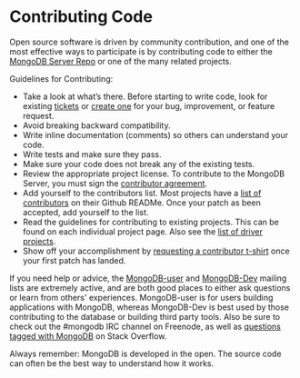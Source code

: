 Contributing Code
===========================================

Open source software is driven by community contribution, and one of the most effective ways to participate is by contributing code to either the [MongoDB Server Repo](https://github.com/mongodb/mongo) or one of the many related projects.

Guidelines for Contributing:

* Take a look at what’s there. Before starting to write code, look for existing [tickets](https://jira.mongodb.org/browse/) or [create one](https://jira.mongodb.org/secure/CreateIssue!default.jspa) for your bug, improvement, or feature request.
* Avoid breaking backward compatibility.
* Write inline documentation (comments) so others can understand your code.
* Write tests and make sure they pass.
* Make sure your code does not break any of the existing tests.
* Review the appropriate project license. To contribute to the MongoDB Server, you must sign the [contributor agreement](http://www.mongodb.com/legal/contributor-agreement).
* Add yourself to the contributors list. Most projects have a [list of contributors](https://github.com/mongodb/mongo-hadoop#contributors)
on their Github READMe. Once your patch as been accepted, add yourself to the list. 
* Read the guidelines for contributing to existing projects. This can be found on each individual project page. Also see the [list of driver projects](http://docs.mongodb.org/ecosystem/drivers/).
* Show off your accomplishment by [requesting a contributor t-shirt](http://www.mongodb.com/swag) once your first patch has landed.

If you need help or advice, the [MongoDB-user](https://groups.google.com/forum/#!forum/mongodb-user) and [MongoDB-Dev](https://groups.google.com/forum/#!forum/mongodb-dev) mailing lists are extremely active, and are both good places to either ask questions or learn from others' experiences. MongoDB-user is for users building applications with MongoDB, whereas MongoDB-Dev is best used by those contributing to the database or building third party tools. Also be sure to check out the #mongodb IRC channel on Freenode, as well as [questions tagged with MongoDB](http://stackoverflow.com/questions/tagged/mongodb) on Stack Overflow.

Always remember: MongoDB is developed in the open. The source code can often be the best way to understand how it works.
